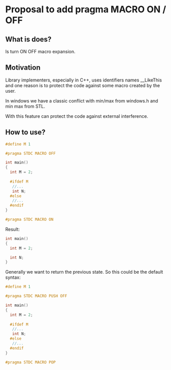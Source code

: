 # Proposal to add pragma MACRO ON / OFF

## What is does?

Is turn ON OFF macro expansion.

## Motivation

Library implementers, especially in C++, uses identifiers names __LikeThis and one reason is to protect the code against some  macro created by the user.

In windows we have a classic conflict with min/max from windows.h and min max from STL.

With this feature can protect the code against external interference.


## How to use?

```c
#define M 1

#pragma STDC MACRO OFF

int main()
{
  int M = 2;
  
  #ifdef M   
   //... 
   int N;
  #else
   //...
  #endif
}

#pragma STDC MACRO ON

```
Result:
```c
int main()
{
  int M = 2;

  int N;
}
```

Generally we want to return the previous state. So this could be the default syntax:


```c
#define M 1

#pragma STDC MACRO PUSH OFF

int main()
{
  int M = 2;
  
  #ifdef M   
   //... 
   int N;
  #else
   //...
  #endif
}

#pragma STDC MACRO POP

```
